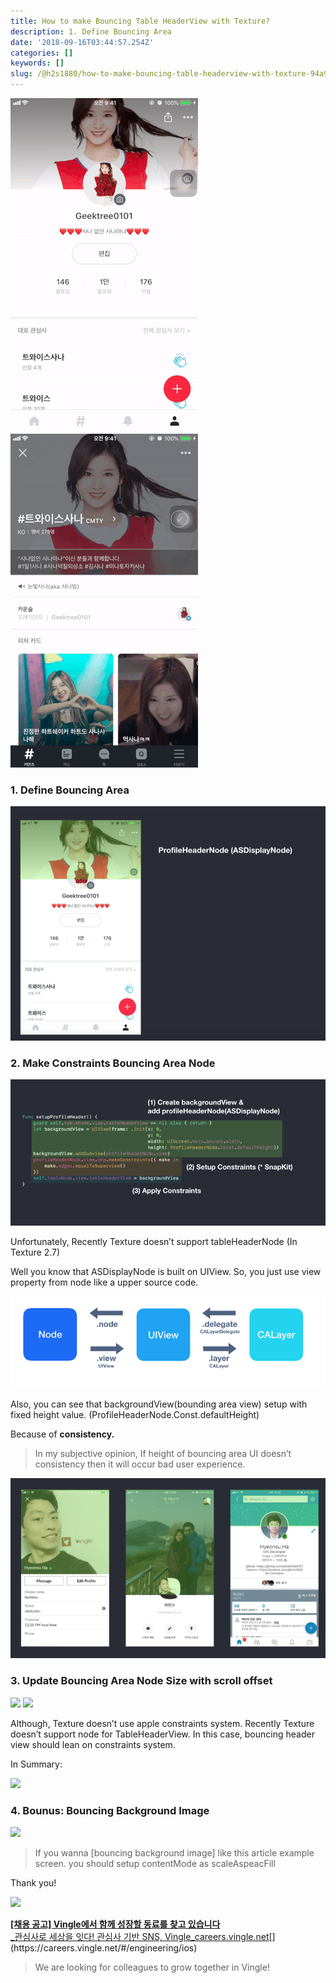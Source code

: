 ```yaml
---
title: How to make Bouncing Table HeaderView with Texture?
description: 1. Define Bouncing Area
date: '2018-09-16T03:44:57.254Z'
categories: []
keywords: []
slug: /@h2s1880/how-to-make-bouncing-table-headerview-with-texture-94a95c216666
---
```


![](/images/blog/1__COQcKhtNUWZpsrajD88mtA.gif)
![](/images/blog/1__JVC6__iU6hYzTc2iguVMcFQ.gif)

### 1\. Define Bouncing Area

![](/images/blog/1__556GWqJNticmvfIlGthjBw.png)

### 2\. Make Constraints Bouncing Area Node

![](/images/blog/1__GaNAmRcX1wSa2eBTEtW__gw.png)

Unfortunately, Recently Texture doesn’t support tableHeaderNode (In Texture 2.7)

Well you know that ASDisplayNode is built on UIView. So, you just use view property from node like a upper source code.

![](/images/blog/1__0lChKUQUrolhjLeYxC7RnQ.png)

Also, you can see that backgroundView(bounding area view) setup with fixed height value. (ProfileHeaderNode.Const.defaultHeight)

Because of **consistency.**

> In my subjective opinion, If height of bouncing area UI doesn’t consistency then it will occur bad user experience.

![](/images/blog/1__5S2YLMhaSWZ05E9teHj8aA.png)

### 3\. Update Bouncing Area Node Size with scroll offset

![](/images/blog/1__kY0KpZUkN632S6pK9Uaw7Q.png)
![](/images/blog/1__Y__yU8yMbXfFhWodQiWvM5A.png)

Although, Texture doesn’t use apple constraints system. Recently Texture doesn’t support node for TableHeaderView. In this case, bouncing header view should lean on constraints system.

In Summary:

![](/images/blog/1__JkA42Ug4dFSJWfDJkHh8Cg.png)

### 4\. Bounus: Bouncing Background Image

![](/images/blog/1__j__Xqsnmv4d59rqriRJZ65w.png)

> If you wanna \[bouncing background image\] like this article example screen. you should setup contentMode as scaleAspeacFill

Thank you!

![](/images/blog/1__Z____kOz__uzBDl5z4w6RzJBg.png)

[**\[채용 공고\] Vingle에서 함께 성장할 동료를 찾고 있습니다**  
_관심사로 세상을 잇다! 관심사 기반 SNS, Vingle_careers.vingle.net](https://careers.vingle.net/#/engineering/ios "https://careers.vingle.net/#/engineering/ios")[](https://careers.vingle.net/#/engineering/ios)

> We are looking for colleagues to grow together in Vingle!